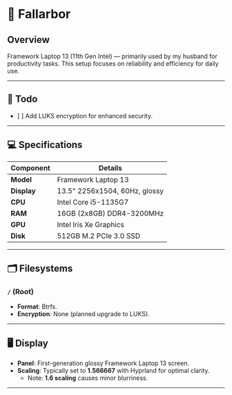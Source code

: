 # 🌿 Fallarbor

## Overview

Framework Laptop 13 (11th Gen Intel) — primarily used by my husband for productivity tasks. This setup focuses on reliability and efficiency for daily use.

---

## 🔧 Todo

- \[ \] Add LUKS encryption for enhanced security.

---

## 💻 Specifications

| Component   | Details                       |
| ----------- | ----------------------------- |
| **Model**   | Framework Laptop 13           |
| **Display** | 13.5" 2256x1504, 60Hz, glossy |
| **CPU**     | Intel Core i5-1135G7          |
| **RAM**     | 16GB (2x8GB) DDR4-3200MHz     |
| **GPU**     | Intel Iris Xe Graphics        |
| **Disk**    | 512GB M.2 PCIe 3.0 SSD        |

---

## 🗂 Filesystems

### `/` (Root)

- **Format**: Btrfs.
- **Encryption**: None (planned upgrade to LUKS).

---

## 🖥 Display

- **Panel**: First-generation glossy Framework Laptop 13 screen.
- **Scaling**: Typically set to **1.566667** with Hyprland for optimal clarity.
  - Note: **1.6 scaling** causes minor blurriness.

---
